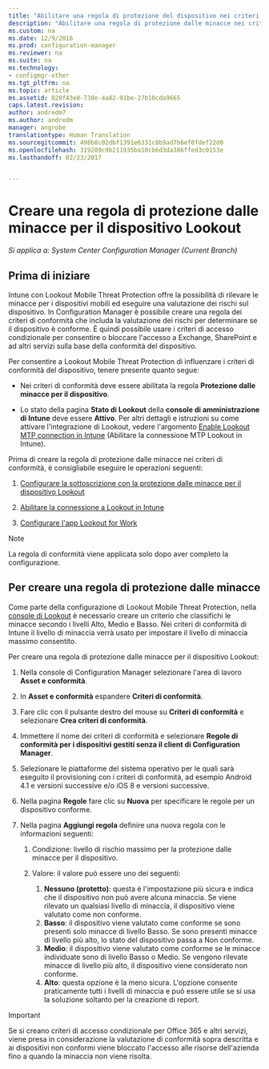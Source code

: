 ```yaml
---
title: "Abilitare una regola di protezione del dispositivo nei criteri di conformità | System Center Configuration Manager"
description: "Abilitare una regola di protezione dalle minacce nei criteri di conformità del dispositivo."
ms.custom: na
ms.date: 12/9/2016
ms.prod: configuration-manager
ms.reviewer: na
ms.suite: na
ms.technology:
- configmgr-other
ms.tgt_pltfrm: na
ms.topic: article
ms.assetid: 020f43e8-738e-4a82-91be-27b10cda9665
caps.latest.revision: 
author: andredm7
ms.author: andredm
manager: angrobe
translationtype: Human Translation
ms.sourcegitcommit: 498b8c02dbf1391e6331c8b9ad7b6ef0fdef22d0
ms.openlocfilehash: 319289c9b211935ba10cb6d3da386ffed3c0153e
ms.lasthandoff: 02/23/2017


---
```

# <a name="create-a-lookout-device-threat-protection-rule"></a>Creare una regola di protezione dalle minacce per il dispositivo Lookout

*Si applica a: System Center Configuration Manager (Current Branch)*

## <a name="before-you-begin"></a>Prima di iniziare

Intune con Lookout Mobile Threat Protection offre la possibilità di rilevare le minacce per i dispositivi mobili ed eseguire una valutazione dei rischi sul dispositivo. In Configuration Manager è possibile creare una regola dei criteri di conformità che includa la valutazione dei rischi per determinare se il dispositivo è conforme. È quindi possibile usare i criteri di accesso condizionale per consentire o bloccare l'accesso a Exchange, SharePoint e ad altri servizi sulla base della conformità del dispositivo.

Per consentire a Lookout Mobile Threat Protection di influenzare i criteri di conformità del dispositivo, tenere presente quanto segue:

-   Nei criteri di conformità deve essere abilitata la regola **Protezione dalle minacce per il dispositivo**.

-   Lo stato della pagina **Stato di Lookout** della **console di amministrazione di Intune** deve essere **Attivo**. Per altri dettagli e istruzioni su come attivare l'integrazione di Lookout, vedere l'argomento [Enable Lookout MTP connection in Intune](https://docs.microsoft.com/sccm/protect/deploy-use/enable-lookout-connection-in-intune) (Abilitare la connessione MTP Lookout in Intune).

Prima di creare la regola di protezione dalle minacce nei criteri di conformità, è consigliabile eseguire le operazioni seguenti:

1.  [Configurare la sottoscrizione con la protezione dalle minacce per il dispositivo Lookout](https://docs.microsoft.com/sccm/protect/deploy-use/set-up-your-subscription-with-lookout)

2.  [Abilitare la connessione a Lookout in Intune](https://docs.microsoft.com/sccm/protect/deploy-use/enable-lookout-connection-in-intune)

3.  [Configurare l'app Lookout for Work](https://docs.microsoft.com/sccm/protect/deploy-use/configure-and-deploy-lookout-for-work-apps)

>[!NOTE]
>La regola di conformità viene applicata solo dopo aver completo la configurazione.

## <a name="to-create-a-device-threat-protection-rule"></a>Per creare una regola di protezione dalle minacce

Come parte della configurazione di Lookout Mobile Threat Protection, nella [console di Lookout](https://aad.lookout.com) è necessario creare un criterio che classifichi le minacce secondo i livelli Alto, Medio e Basso. Nei criteri di conformità di Intune il livello di minaccia verrà usato per impostare il livello di minaccia massimo consentito.

Per creare una regola di protezione dalle minacce per il dispositivo Lookout:

1.  Nella console di Configuration Manager selezionare l'area di lavoro **Asset e conformità**.

2.  In **Asset e conformità** espandere **Criteri di conformità**.

3.  Fare clic con il pulsante destro del mouse su **Criteri di conformità** e selezionare **Crea criteri di conformità**.

4.  Immettere il nome dei criteri di conformità e selezionare **Regole di conformità per i dispositivi gestiti senza il client di Configuration Manager**.

5.  Selezionare le piattaforme del sistema operativo per le quali sarà eseguito il provisioning con i criteri di conformità, ad esempio Android 4.1 e versioni successive e/o iOS 8 e versioni successive.

6.  Nella pagina **Regole** fare clic su **Nuova** per specificare le regole per un dispositivo conforme.

7.  Nella pagina **Aggiungi regola** definire una nuova regola con le informazioni seguenti:
    1.  Condizione: livello di rischio massimo per la protezione dalle minacce per il dispositivo.
    
    2.  Valore: il valore può essere uno dei seguenti:
        1.  **Nessuno (protetto)**: questa è l'impostazione più sicura e indica che il dispositivo non può avere alcuna minaccia. Se viene rilevato un qualsiasi livello di minaccia, il dispositivo viene valutato come non conforme.
        2.  **Basso**: il dispositivo viene valutato come conforme se sono presenti solo minacce di livello Basso. Se sono presenti minacce di livello più alto, lo stato del dispositivo passa a Non conforme.
        3.  **Medio**: il dispositivo viene valutato come conforme se le minacce individuate sono di livello Basso o Medio. Se vengono rilevate minacce di livello più alto, il dispositivo viene considerato non conforme.
        4.  **Alto**: questa opzione è la meno sicura. L'opzione consente praticamente tutti i livelli di minaccia e può essere utile se si usa la soluzione soltanto per la creazione di report.

>[!IMPORTANT]
>Se si creano criteri di accesso condizionale per Office 365 e altri servizi, viene presa in considerazione la valutazione di conformità sopra descritta e ai dispositivi non conformi viene bloccato l'accesso alle risorse dell'azienda fino a quando la minaccia non viene risolta.
